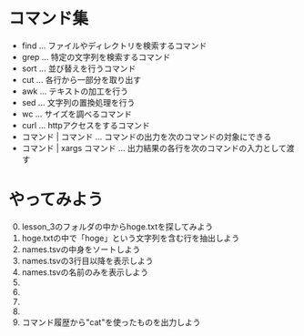 # コマンド集

* find      ... ファイルやディレクトリを検索するコマンド
* grep      ... 特定の文字列を検索するコマンド
* sort      ... 並び替えを行うコマンド
* cut       ... 各行から一部分を取り出す
* awk       ... テキストの加工を行う
* sed       ... 文字列の置換処理を行う
* wc        ... サイズを調べるコマンド
* curl      ... httpアクセスをするコマンド
* コマンド | コマンド   ... コマンドの出力を次のコマンドの対象にできる
* コマンド | xargs コマンド ... 出力結果の各行を次のコマンドの入力として渡す 

# やってみよう

0. lesson_3のフォルダの中からhoge.txtを探してみよう
1. hoge.txtの中で「hoge」という文字列を含む行を抽出しよう
2. names.tsvの中身をソートしよう
3. names.tsvの3行目以降を表示しよう
4. names.tsvの名前のみを表示しよう
5. 
6. 
7. 
8. 
9. コマンド履歴から"cat"を使ったものを出力しよう
